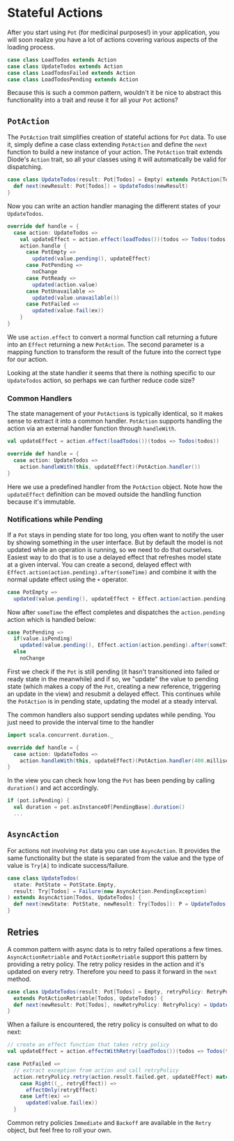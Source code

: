 # Stateful Actions

After you start using `Pot` (for medicinal purposes!) in your application, you will soon realize you have a lot of actions covering various aspects of the
loading process.

```scala
case class LoadTodos extends Action
case class UpdateTodos extends Action
case class LoadTodosFailed extends Action
case class LoadTodosPending extends Action
```

Because this is such a common pattern, wouldn't it be nice to abstract this functionality into a trait and reuse it for all your `Pot` actions?

## `PotAction`

The `PotAction` trait simplifies creation of stateful actions for `Pot` data. To use it, simply define a case class extending `PotAction` and define the `next`
function to build a new instance of your action. The `PotAction` trait extends Diode's `Action` trait, so all your classes using it will automatically be
valid for dispatching.

```scala
case class UpdateTodos(result: Pot[Todos] = Empty) extends PotAction[Todos, UpdateTodos] {
  def next(newResult: Pot[Todos]) = UpdateTodos(newResult)
}
```

Now you can write an action handler managing the different states of your `UpdateTodos`.

```scala
override def handle = {
  case action: UpdateTodos =>
    val updateEffect = action.effect(loadTodos())(todos => Todos(todos))
    action.handle {
      case PotEmpty =>
        updated(value.pending(), updateEffect)
      case PotPending =>
        noChange
      case PotReady =>
        updated(action.value)
      case PotUnavailable =>
        updated(value.unavailable())
      case PotFailed =>
        updated(value.fail(ex))
    }
}
```

We use `action.effect` to convert a normal function call returning a future into an `Effect` returning a new `PotAction`. The second parameter is a mapping
function to transform the result of the future into the correct type for our action.

Looking at the state handler it seems that there is nothing specific to our `UpdateTodos` action, so perhaps we can further reduce code size?

### Common Handlers

The state management of your `PotAction`s is typically identical, so it makes sense to extract it into a common handler. `PotAction` supports handling the
action via an external handler function through `handleWith`.

```scala
val updateEffect = action.effect(loadTodos())(todos => Todos(todos))

override def handle = {
  case action: UpdateTodos =>
    action.handleWith(this, updateEffect)(PotAction.handler())
}
```

Here we use a predefined handler from the `PotAction` object. Note how the `updateEffect` definition can be moved outside the handling function because it's
immutable.

### Notifications while Pending

If a `Pot` stays in pending state for too long, you often want to notify the user by showing something in the user interface. But by default the model is not
updated while an operation is running, so we need to do that ourselves. Easiest way to do that is to use a delayed effect that refreshes model state at a
given interval. You can create a second, delayed effect with `Effect.action(action.pending).after(someTime)` and combine it with the normal update effect using
the `+` operator.

```scala
case PotEmpty =>
  updated(value.pending(), updateEffect + Effect.action(action.pending).after(someTime))
```

Now after `someTime` the effect completes and dispatches the `action.pending` action which is handled below:

```scala
case PotPending =>
  if(value.isPending)
    updated(value.pending(), Effect.action(action.pending).after(someTime))
  else
    noChange
```

First we check if the `Pot` is still pending (it hasn't transitioned into failed or ready state in the meanwhile) and if so, we "update" the value to pending
state (which makes a copy of the `Pot`, creating a new reference, triggering an update in the view) and resubmit a delayed effect. This continues while the
`PotAction` is in pending state, updating the model at a steady interval.

The common handlers also support sending updates while pending. You just need to provide the interval time to the handler

```scala
import scala.concurrent.duration._

override def handle = {
  case action: UpdateTodos =>
    action.handleWith(this, updateEffect)(PotAction.handler(400.milliseconds))
}
```

In the view you can check how long the `Pot` has been pending by calling `duration()` and act accordingly.

```scala
if (pot.isPending) {
  val duration = pot.asInstanceOf[PendingBase].duration()
  ...
```

## `AsyncAction`

For actions not involving `Pot` data you can use `AsyncAction`. It provides the same functionality but the state is separated from the value and the type of
value is `Try[A]` to indicate success/failure.

```scala
case class UpdateTodos(
  state: PotState = PotState.Empty, 
  result: Try[Todos] = Failure(new AsyncAction.PendingException)
) extends AsyncAction[Todos, UpdateTodos] {
  def next(newState: PotState, newResult: Try[Todos]): P = UpdateTodos(newState, newResult)
}
```

## Retries

A common pattern with async data is to retry failed operations a few times. `AsyncActionRetriable` and `PotActionRetriable` support this pattern by providing
a retry policy. The retry policy resides in the action and it's updated on every retry. Therefore you need to pass it forward in the `next` method.

```scala
case class UpdateTodos(result: Pot[Todos] = Empty, retryPolicy: RetryPolicy = Retry.None) 
  extends PotActionRetriable[Todos, UpdateTodos] {
  def next(newResult: Pot[Todos], newRetryPolicy: RetryPolicy) = UpdateTodos(newResult, newRetryPolicy)
}
```

When a failure is encountered, the retry policy is consulted on what to do next:

```scala
// create an effect function that takes retry policy
val updateEffect = action.effectWithRetry(loadTodos())(todos => Todos(todos))

case PotFailed =>
  // extract exception from action and call retryPolicy
  action.retryPolicy.retry(action.result.failed.get, updateEffect) match {
    case Right((_, retryEffect)) =>
      effectOnly(retryEffect)
    case Left(ex) =>
      updated(value.fail(ex))
  }
```

Common retry policies `Immediate` and `Backoff` are available in the `Retry` object, but feel free to roll your own.
